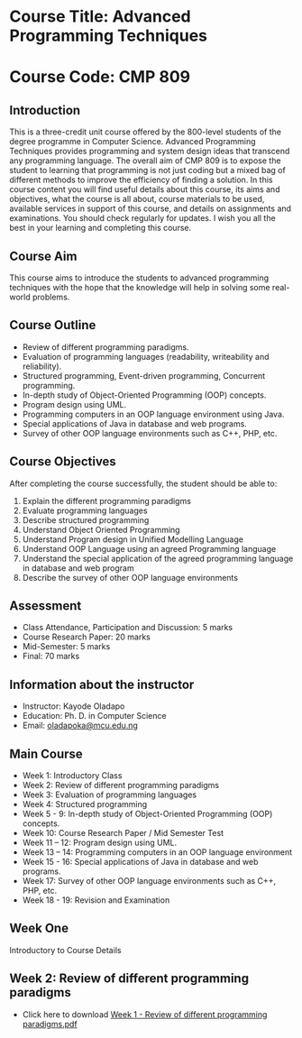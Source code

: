 # Course Title: Advanced Programming Techniques

# Course Code: CMP 809

## Introduction 
This is a three-credit unit course offered by the 800-level students of the degree programme in Computer Science. Advanced Programming Techniques provides programming and system design ideas that transcend any programming language. 
The overall aim of CMP 809 is to expose the student to learning that programming is not just coding but a mixed bag of different methods to improve the efficiency of finding a solution. In this course content you will find useful details about this course, its aims and objectives, what the course is all about, course materials to be used, available services in support of this course, and details on assignments and examinations. You should check regularly for updates. I wish you all the best in your learning and completing this course.  

## Course Aim 
This course aims to introduce the students to advanced programming techniques with the hope that the knowledge will help in solving some real-world problems. 

## Course Outline 
-	Review of different programming paradigms. 
-	Evaluation of programming languages (readability, writeability and reliability). 
-	Structured programming, Event-driven programming, Concurrent programming.  
-	In-depth study of Object-Oriented Programming (OOP) concepts.  
-	Program design using UML.  
-	Programming computers in an OOP language environment using Java.  
-	Special applications of Java in database and web programs.  
-	Survey of other OOP language environments such as C++, PHP, etc.

## Course Objectives 
After completing the course successfully, the student should be able to:
1. Explain the different programming paradigms
2. Evaluate programming languages
3. Describe structured programming
4. Understand Object Oriented Programming
5. Understand Program design in Unified Modelling Language
6. Understand OOP Language using an agreed Programming language
7. Understand the special application of the agreed programming language in database and web program
8. Describe the survey of other OOP language environments 


## Assessment 
*	Class Attendance, Participation and Discussion: 	 5 marks 
*	Course Research Paper:				20 marks
*	Mid-Semester:					 5 marks 
*	Final:						70 marks

## Information about the instructor
*	Instructor: Kayode Oladapo
*	Education: Ph. D. in Computer Science
*	Email: oladapoka@mcu.edu.ng

## Main Course 
* Week 1: 	Introductory Class 
* Week 2:	Review of different programming paradigms
* Week 3: 	Evaluation of programming languages 
* Week 4: 	Structured programming
* Week 5 - 9: 	In-depth study of Object-Oriented Programming (OOP) concepts.  
* Week 10:	Course Research Paper / Mid Semester Test
* Week 11 – 12:	Program design using UML.  
* Week 13 – 14:	Programming computers in an OOP language environment 
* Week 15 - 16:	Special applications of Java in database and web programs.  
* Week 17:	Survey of other OOP language environments such as C++, PHP, etc.
* Week 18 - 19:	Revision and Examination 

## Week One
Introductory to Course Details 

## Week 2:	Review of different programming paradigms
* Click here to download 
[Week 1 - Review of different programming paradigms.pdf](https://github.com/oladapokayodeabiodun/oladapokayodeabiodun.github.io/files/13908978/Week.1.-.Review.of.different.programming.paradigms.pdf)

